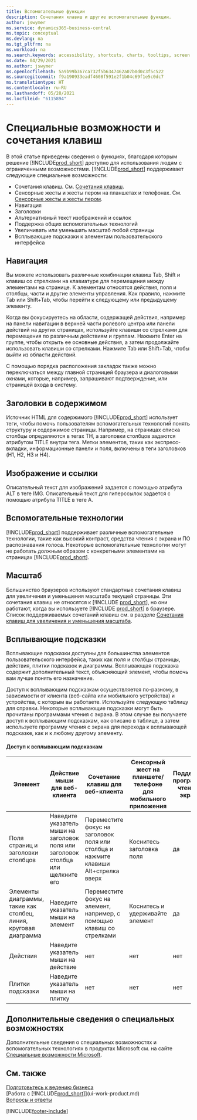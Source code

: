 ```yaml
---
title: Вспомогательные функции
description: Сочетания клавиш и другие вспомогательные функции.
author: jswymer
ms.service: dynamics365-business-central
ms.topic: conceptual
ms.devlang: na
ms.tgt_pltfrm: na
ms.workload: na
ms.search.keywords: accessibility, shortcuts, charts, tooltips, screen reader
ms.date: 04/29/2021
ms.author: jswymer
ms.openlocfilehash: 5a9b99b367ca732f5b6347462a07b0d0c3f5c522
ms.sourcegitcommit: f9a190933eadf4608f591e2f1b04c69f1e5c0dc7
ms.translationtype: HT
ms.contentlocale: ru-RU
ms.lasthandoff: 05/28/2021
ms.locfileid: "6115894"
---
```

# <a name="accessibility-and-keyboard-shortcuts"></a>Специальные возможности и сочетания клавиш

В этой статье приведены сведения о функциях, благодаря которым решение [!INCLUDE[prod_short](includes/prod_short.md)] доступно для использования людям с ограниченными возможностями. [!INCLUDE[prod_short](includes/prod_short.md)] поддерживает следующие специальные возможности:  

- Сочетания клавиш. См. [Сочетания клавиш](keyboard-shortcuts.md).
- Сенсорные жесты и жесты пером на планшетах и телефонах. См. [Сенсорные жесты и жесты пером](touch-gestures.md).
- Навигация  
- Заголовки  
- Альтернативный текст изображений и ссылок  
- Поддержка общих вспомогательных технологий 
- Увеличивать или уменьшать масштаб любой страницы
- Всплывающие подсказки к элементам пользовательского интерфейса

## <a name="navigation"></a><a name="Navigation"></a> Навигация
  
Вы можете использовать различные комбинации клавиш Tab, Shift и клавиш со стрелками на клавиатуре для перемещения между элементами на странице. К элементам относятся действия, поля и столбцы, части и другие элементы управления. Как правило, нажмите Tab или Shift+Tab, чтобы перейти к следующему или предыдущему элементу.

Когда вы фокусируетесь на области, содержащей действия, например на панели навигации в верхней части ролевого центра или панели действий на других страницах, используйте клавиши со стрелками для перемещения по различным действиям и группам. Нажмите Enter на группе, чтобы открыть ее основные действия, а затем продолжайте использовать клавиши со стрелками. Нажмите Tab или Shift+Tab, чтобы выйти из области действий.

С помощью порядка расположения закладок также можно переключаться между главной страницей браузера и диалоговыми окнами, которые, например, запрашивают подтверждение, или страницей входа в систему.  

## <a name="headings-in-content"></a><a name="Headings"></a> Заголовки в содержимом

Источник HTML для содержимого [!INCLUDE[prod_short](includes/prod_short.md)] использует теги, чтобы помочь пользователям вспомогательных технологий понять структуру и содержимое страницы. Например, на страницах списка столбцы определяются в тегах TH, а заголовки столбцов задаются атрибутом TITLE внутри тега. Метки элементов, таких как экспресс-вкладки, информационные панели и поля, включены в теги заголовков (H1, H2, H3 и H4).  

## <a name="image-and-links"></a><a name="Images"></a> Изображение и ссылки

Описательный текст для изображений задается с помощью атрибута ALT в теге IMG. Описательный текст для гиперссылок задается с помощью атрибута TITLE в теге A.  

## <a name="assistive-technologies"></a><a name="AssistiveTech"></a> Вспомогательные технологии

[!INCLUDE[prod_short](includes/prod_short.md)] поддерживает различные вспомогательные технологии, такие как высокий контраст, средства чтения с экрана и ПО распознавания голоса. Некоторые вспомогательные технологии могут не работать должным образом с конкретными элементами на страницах [!INCLUDE[prod_short](includes/prod_short.md)].  

## <a name="zoom"></a><a name="zoom"></a> Масштаб

Большинство браузеров используют стандартные сочетания клавиш для увеличения и уменьшения масштаба текущей страницы. Эти сочетания клавиш не относятся к [!INCLUDE [prod_short](includes/prod_short.md)], но они работают, когда вы используете [!INCLUDE [prod_short](includes/prod_short.md)] в браузере. Список поддерживаемых сочетаний клавиш см. в разделе [Сочетания клавиш для увеличения и уменьшения масштаба](keyboard-shortcuts.md#zoomshortcuts).

## <a name="tooltips"></a>Всплывающие подсказки

Всплывающие подсказки доступны для большинства элементов пользовательского интерфейса, таких как поля и столбцы страницы, действия, плитки подсказок и диаграммы. Всплывающая подсказка содержит дополнительный текст, объясняющий элемент, чтобы помочь вам лучше понять его назначение. 

Доступ к всплывающим подсказкам осуществляется по-разному, в зависимости от клиента (веб-сайта или мобильного устройства) и устройства, с которым вы работаете. Используйте следующую таблицу для справки. Некоторые всплывающие подсказки могут быть прочитаны программами чтения с экрана. В этом случае вы получаете доступ к всплывающим подсказкам, как описано в таблице, а затем используете программу чтения с экрана для перехода к всплывающей подсказке, как и к любому другому элементу.

#### <a name="accessing-tooltips"></a>Доступ к всплывающим подсказкам

|Элемент|Действие мыши для веб-клиента|Сочетание клавиш для веб-клиента|Сенсорный жест на планшете/телефоне для мобильного приложения|Поддержка программы чтения с экрана|
|-------|-----------------|------------|--------------------------|---------------------|
|Поля страниц и заголовки столбцов|Наведите указатель мыши на заголовок поля или заголовок столбца или щелкните его|Переместите фокус на заголовок поля или столбца и нажмите клавиши Alt+стрелка вверх|Коснитесь заголовка поля |да|
|Элементы диаграммы, такие как столбец, линия, круговая диаграмма|Наведите указатель мыши на элемент|Переместите фокус на элемент, например, с помощью клавиш со стрелками|Коснитесь и удерживайте элемент|да|
|Действия|Наведите указатель мыши на действие|нет|нет |нет|
|Плитки подсказки|Наведите указатель мыши на плитку |нет|нет|нет|


<!--
- With a mouse, hover over the element.
- With keyboard, press the Alt+Up Arrow keys.
- On a tablet or phone, tap and hold on the element. To learn about more gestures, see [Touch and Pen Gestures](touch-gestures.md)

-->

## <a name="for-more-accessibility-information"></a>Дополнительные сведения о специальных возможностях

Дополнительные сведения о специальных возможностях и вспомогательных технологиях в продуктах Microsoft см. на сайте [Специальные возможности Microsoft](https://go.microsoft.com/fwlink/?LinkId=262160).

## <a name="see-also"></a>См. также

[Подготовьтесь к ведению бизнеса](ui-get-ready-business.md)  
[Работа с [!INCLUDE[prod_short](includes/prod_short.md)]](ui-work-product.md)  
[Вопросы и ответы](across-faq.yml)  

[!INCLUDE[footer-include](includes/footer-banner.md)]

